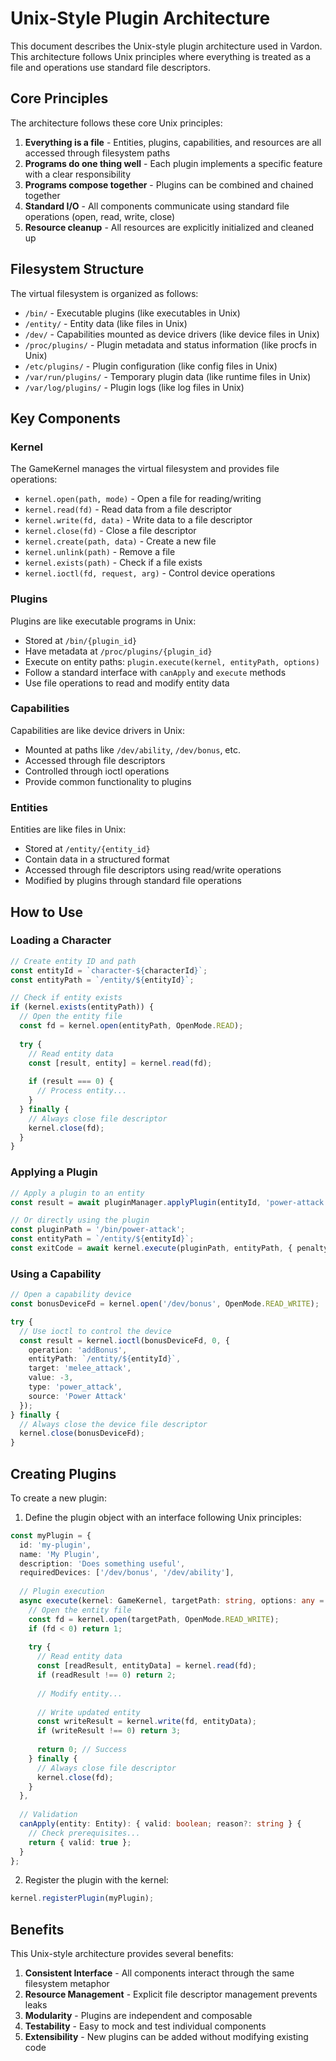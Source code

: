 # Unix-Style Plugin Architecture

This document describes the Unix-style plugin architecture used in Vardon. This architecture follows Unix principles where everything is treated as a file and operations use standard file descriptors.

## Core Principles

The architecture follows these core Unix principles:

1. **Everything is a file** - Entities, plugins, capabilities, and resources are all accessed through filesystem paths
2. **Programs do one thing well** - Each plugin implements a specific feature with a clear responsibility
3. **Programs compose together** - Plugins can be combined and chained together
4. **Standard I/O** - All components communicate using standard file operations (open, read, write, close)
5. **Resource cleanup** - All resources are explicitly initialized and cleaned up

## Filesystem Structure

The virtual filesystem is organized as follows:

- `/bin/` - Executable plugins (like executables in Unix)
- `/entity/` - Entity data (like files in Unix)
- `/dev/` - Capabilities mounted as device drivers (like device files in Unix)
- `/proc/plugins/` - Plugin metadata and status information (like procfs in Unix)
- `/etc/plugins/` - Plugin configuration (like config files in Unix)
- `/var/run/plugins/` - Temporary plugin data (like runtime files in Unix)
- `/var/log/plugins/` - Plugin logs (like log files in Unix)

## Key Components

### Kernel

The GameKernel manages the virtual filesystem and provides file operations:

- `kernel.open(path, mode)` - Open a file for reading/writing
- `kernel.read(fd)` - Read data from a file descriptor
- `kernel.write(fd, data)` - Write data to a file descriptor
- `kernel.close(fd)` - Close a file descriptor
- `kernel.create(path, data)` - Create a new file
- `kernel.unlink(path)` - Remove a file
- `kernel.exists(path)` - Check if a file exists
- `kernel.ioctl(fd, request, arg)` - Control device operations

### Plugins

Plugins are like executable programs in Unix:

- Stored at `/bin/{plugin_id}`
- Have metadata at `/proc/plugins/{plugin_id}`
- Execute on entity paths: `plugin.execute(kernel, entityPath, options)`
- Follow a standard interface with `canApply` and `execute` methods
- Use file operations to read and modify entity data

### Capabilities

Capabilities are like device drivers in Unix:

- Mounted at paths like `/dev/ability`, `/dev/bonus`, etc.
- Accessed through file descriptors
- Controlled through ioctl operations
- Provide common functionality to plugins

### Entities

Entities are like files in Unix:

- Stored at `/entity/{entity_id}`
- Contain data in a structured format
- Accessed through file descriptors using read/write operations
- Modified by plugins through standard file operations

## How to Use

### Loading a Character

```typescript
// Create entity ID and path
const entityId = `character-${characterId}`;
const entityPath = `/entity/${entityId}`;

// Check if entity exists
if (kernel.exists(entityPath)) {
  // Open the entity file
  const fd = kernel.open(entityPath, OpenMode.READ);
  
  try {
    // Read entity data
    const [result, entity] = kernel.read(fd);
    
    if (result === 0) {
      // Process entity...
    }
  } finally {
    // Always close file descriptor
    kernel.close(fd);
  }
}
```

### Applying a Plugin

```typescript
// Apply a plugin to an entity
const result = await pluginManager.applyPlugin(entityId, 'power-attack', { penalty: 3 });

// Or directly using the plugin
const pluginPath = '/bin/power-attack';
const entityPath = `/entity/${entityId}`;
const exitCode = await kernel.execute(pluginPath, entityPath, { penalty: 3 });
```

### Using a Capability

```typescript
// Open a capability device
const bonusDeviceFd = kernel.open('/dev/bonus', OpenMode.READ_WRITE);

try {
  // Use ioctl to control the device
  const result = kernel.ioctl(bonusDeviceFd, 0, {
    operation: 'addBonus',
    entityPath: `/entity/${entityId}`,
    target: 'melee_attack',
    value: -3,
    type: 'power_attack',
    source: 'Power Attack'
  });
} finally {
  // Always close the device file descriptor
  kernel.close(bonusDeviceFd);
}
```

## Creating Plugins

To create a new plugin:

1. Define the plugin object with an interface following Unix principles:

```typescript
const myPlugin = {
  id: 'my-plugin',
  name: 'My Plugin',
  description: 'Does something useful',
  requiredDevices: ['/dev/bonus', '/dev/ability'],
  
  // Plugin execution
  async execute(kernel: GameKernel, targetPath: string, options: any = {}): Promise<number> {
    // Open the entity file
    const fd = kernel.open(targetPath, OpenMode.READ_WRITE);
    if (fd < 0) return 1;
    
    try {
      // Read entity data
      const [readResult, entityData] = kernel.read(fd);
      if (readResult !== 0) return 2;
      
      // Modify entity...
      
      // Write updated entity
      const writeResult = kernel.write(fd, entityData);
      if (writeResult !== 0) return 3;
      
      return 0; // Success
    } finally {
      // Always close file descriptor
      kernel.close(fd);
    }
  },
  
  // Validation
  canApply(entity: Entity): { valid: boolean; reason?: string } {
    // Check prerequisites...
    return { valid: true };
  }
};
```

2. Register the plugin with the kernel:

```typescript
kernel.registerPlugin(myPlugin);
```

## Benefits

This Unix-style architecture provides several benefits:

1. **Consistent Interface** - All components interact through the same filesystem metaphor
2. **Resource Management** - Explicit file descriptor management prevents leaks
3. **Modularity** - Plugins are independent and composable
4. **Testability** - Easy to mock and test individual components
5. **Extensibility** - New plugins can be added without modifying existing code